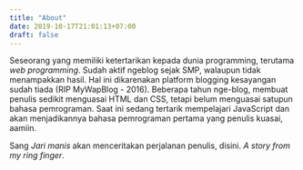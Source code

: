 ```yaml
---
title: "About"
date: 2019-10-17T21:01:13+07:00
draft: false
---
```


Seseorang yang memiliki ketertarikan kepada dunia programming, terutama *web programming*. Sudah aktif ngeblog sejak SMP, walaupun tidak menampakkan hasil. Hal ini dikarenakan platform blogging kesayangan sudah tiada (RIP MyWapBlog - 2016). Beberapa tahun nge-blog, membuat penulis sedikit menguasai HTML dan CSS, tetapi belum menguasai satupun bahasa pemrograman. Saat ini sedang tertarik mempelajari JavaScript dan akan menjadikannya bahasa pemrograman pertama yang penulis kuasai, aamiin.

Sang *Jari manis* akan menceritakan perjalanan penulis, disini. *A story from my ring finger*.